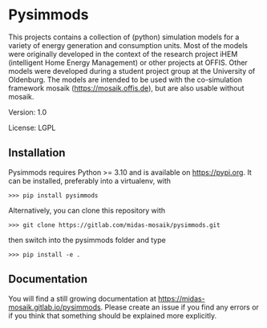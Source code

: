 # Pysimmods

This projects contains a collection of (python) simulation models for a variety of energy generation and consumption units. Most of the models were originally developed in the context of the research project iHEM (intelligent Home Energy Management) or other projects at OFFIS. Other models were developed during a student project group at the University of Oldenburg. The models are intended to be used with the co-simulation framework mosaik (https://mosaik.offis.de), but are also usable without mosaik.

Version: 1.0

License: LGPL

## Installation

Pysimmods requires Python >= 3.10 and is available on https://pypi.org. 
It can be installed, preferably into a virtualenv,  with 

    >>> pip install pysimmods

Alternatively, you can clone this repository with

    >>> git clone https://gitlab.com/midas-mosaik/pysimmods.git

then switch into the pysimmods folder and type

    >>> pip install -e .

## Documentation

You will find a still growing documentation at https://midas-mosaik.gitlab.io/pysimmods.
Please create an issue if you find any errors or if you think that something should be explained more explicitly.